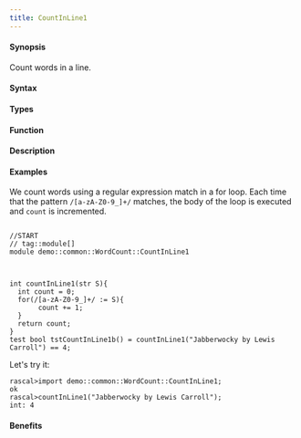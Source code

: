 ```yaml
---
title: CountInLine1
---
```


#### Synopsis

Count words in a line.

#### Syntax

#### Types

#### Function

#### Description

#### Examples

We count words using a regular expression match in a for loop.
Each time that the pattern `/[a-zA-Z0-9_]+/` matches, the body of the loop is executed
and `count` is incremented.

```rascal

//START
// tag::module[]
module demo::common::WordCount::CountInLine1



int countInLine1(str S){
  int count = 0;
  for(/[a-zA-Z0-9_]+/ := S){
       count += 1;
  }
  return count;
}
test bool tstCountInLine1b() = countInLine1("Jabberwocky by Lewis Carroll") == 4;

```

                
Let's try it:

```rascal-shell
rascal>import demo::common::WordCount::CountInLine1;
ok
rascal>countInLine1("Jabberwocky by Lewis Carroll");
int: 4
```

#### Benefits


